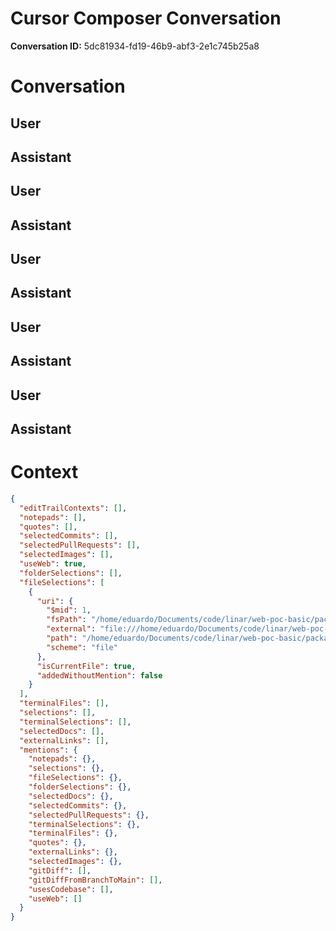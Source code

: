 # Cursor Composer Conversation

**Conversation ID:** 5dc81934-fd19-46b9-abf3-2e1c745b25a8

# Conversation

## User



## Assistant



## User



## Assistant



## User



## Assistant



## User



## Assistant



## User



## Assistant



# Context

```json
{
  "editTrailContexts": [],
  "notepads": [],
  "quotes": [],
  "selectedCommits": [],
  "selectedPullRequests": [],
  "selectedImages": [],
  "useWeb": true,
  "folderSelections": [],
  "fileSelections": [
    {
      "uri": {
        "$mid": 1,
        "fsPath": "/home/eduardo/Documents/code/linar/web-poc-basic/package.json",
        "external": "file:///home/eduardo/Documents/code/linar/web-poc-basic/package.json",
        "path": "/home/eduardo/Documents/code/linar/web-poc-basic/package.json",
        "scheme": "file"
      },
      "isCurrentFile": true,
      "addedWithoutMention": false
    }
  ],
  "terminalFiles": [],
  "selections": [],
  "terminalSelections": [],
  "selectedDocs": [],
  "externalLinks": [],
  "mentions": {
    "notepads": {},
    "selections": {},
    "fileSelections": {},
    "folderSelections": {},
    "selectedDocs": {},
    "selectedCommits": {},
    "selectedPullRequests": {},
    "terminalSelections": {},
    "terminalFiles": {},
    "quotes": {},
    "externalLinks": {},
    "selectedImages": {},
    "gitDiff": [],
    "gitDiffFromBranchToMain": [],
    "usesCodebase": [],
    "useWeb": []
  }
}
```

